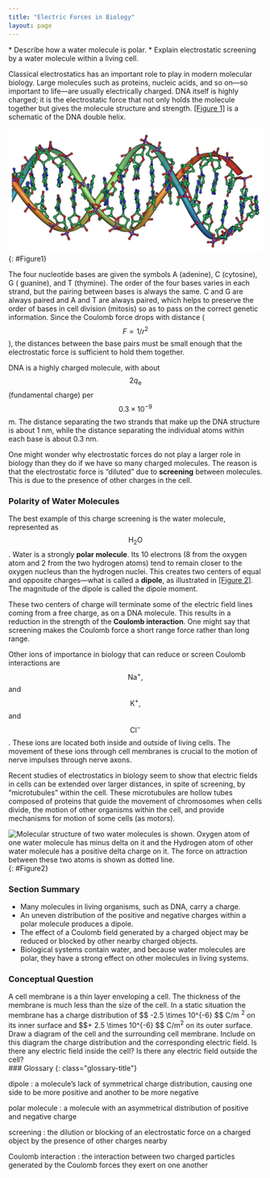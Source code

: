 ```yaml
---
title: "Electric Forces in Biology"
layout: page
---
```


<div class="abstract" markdown="1">
* Describe how a water molecule is polar.
* Explain electrostatic screening by a water molecule within a living cell.
</div>

Classical electrostatics has an important role to play in modern molecular
biology. Large molecules such as proteins, nucleic acids, and so on—so important
to life—are usually electrically charged. DNA itself is highly charged; it is
the electrostatic force that not only holds the molecule together but gives the
molecule structure and strength. [[Figure 1]](#Figure1) is a schematic of the
DNA double helix.

![A double-helical D N A structure is shown in the figure.](../resources/Figure_19_06_02a.jpg "DNA is a highly charged molecule. The DNA double helix shows the two coiled strands each containing a row of nitrogenous bases, which &#x201C;code&#x201D; the genetic information needed by a living organism. The strands are connected by bonds between pairs of bases. While pairing combinations between certain bases are fixed (C-G and A-T), the sequence of nucleotides in the strand varies. (credit: Jerome Walker)")
{: #Figure1}

The four nucleotide bases are given the symbols A (adenine), C (cytosine), G (
guanine), and T (thymine). The order of the four bases varies in each strand,
but the pairing between bases is always the same. C and G are always paired and
A and T are always paired, which helps to preserve the order of bases in cell
division (mitosis) so as to pass on the correct genetic information. Since the
Coulomb force drops with distance ( $$F\propto 1/{r}^{2} $$ ), the distances
between the base pairs must be small enough that the electrostatic force is
sufficient to hold them together.

DNA is a highly charged molecule, with about $$2{q}_{\text{e}} $$  (fundamental
charge) per $$ 0.3 \times 10^{-9} $$ m. The distance separating the two strands
that make up the DNA structure is about 1 nm, while the distance separating the
individual atoms within each base is about 0.3 nm.

One might wonder why electrostatic forces do not play a larger role in biology
than they do if we have so many charged molecules. The reason is that the
electrostatic force is “diluted” due to **screening** between molecules. This is
due to the presence of other charges in the cell.

### Polarity of Water Molecules

The best example of this charge screening is the water molecule, represented as
$${\text{H}}_{2}\text{O} $$ . Water is a strongly **polar molecule**. Its 10
electrons (8 from the oxygen atom and 2 from the two hydrogen atoms) tend to
remain closer to the oxygen nucleus than the hydrogen nuclei. This creates two
centers of equal and opposite charges—what is called a **dipole**, as
illustrated in [[Figure 2]](#Figure2). The magnitude of the dipole is called the
dipole moment.

These two centers of charge will terminate some of the electric field lines
coming from a free charge, as on a DNA molecule. This results in a reduction in
the strength of the **Coulomb interaction**. One might say that screening makes
the Coulomb force a short range force rather than long range.

Other ions of importance in biology that can reduce or screen Coulomb
interactions are $${\text{Na}}^{+}\text{,} $$ and $${\text{K}}^{+}\text{,} $$
and $${\text{Cl}}^{-} $$ . These ions are located both inside and outside of
living cells. The movement of these ions through cell membranes is crucial to
the motion of nerve impulses through nerve axons.

Recent studies of electrostatics in biology seem to show that electric fields in
cells can be extended over larger distances, in spite of screening, by
“microtubules” within the cell. These microtubules are hollow tubes composed of
proteins that guide the movement of chromosomes when cells divide, the motion of
other organisms within the cell, and provide mechanisms for motion of some
cells (as motors).

![Molecular structure of two water molecules is shown. Oxygen atom of one water molecule has minus delta on it and the Hydrogen atom of other water molecule has a positive delta charge on it. The force on attraction between these two atoms is shown as dotted line.](../resources/Figure_19_06_03a.jpg "This schematic shows water ( \( \text{H}_2 \text{O} \) ) as a polar molecule. Unequal sharing of electrons between the oxygen ( \( \text{O} \) ) and hydrogen ( \( \text{H} \) ) atoms leads to a net separation of positive and negative charge&#x2014;forming a dipole. The symbols \( \delta^{-} \) and \( \delta^{+} \) indicate that the oxygen side of the \( \text{H}_2 \text{O} \) molecule tends to be more negative, while the hydrogen ends tend to be more positive. This leads to an attraction of opposite charges between molecules.")
{: #Figure2}

### Section Summary

* Many molecules in living organisms, such as DNA, carry a charge.
* An uneven distribution of the positive and negative charges within a polar
  molecule produces a dipole.
* The effect of a Coulomb field generated by a charged object may be reduced or
  blocked by other nearby charged objects.
* Biological systems contain water, and because water molecules are polar, they
  have a strong effect on other molecules in living systems.

### Conceptual Question

<div class="exercise" data-element-type="conceptual-questions">
<div class="problem" markdown="1">
A cell membrane is a thin layer enveloping a cell. The thickness of the membrane is much less than the size of the cell. In a static situation the membrane has a charge distribution of  $$ -2.5 \times 10^{-6}  $$
C/m <sup>2</sup> on its inner surface and  $$+ 2.5 \times 10^{-6}  $$
 C/m<sup>2</sup> on its outer surface. Draw a diagram of the cell and the surrounding cell membrane. Include on this diagram the charge distribution and the corresponding electric field. Is there any electric field inside the cell? Is there any electric field outside the cell?

</div>
</div>

<div class="glossary" markdown="1">
### Glossary
{: class="glossary-title"}

dipole
: a molecule’s lack of symmetrical charge distribution, causing one side to be
more positive and another to be more negative

polar molecule
: a molecule with an asymmetrical distribution of positive and negative charge

screening
: the dilution or blocking of an electrostatic force on a charged object by the
presence of other charges nearby

Coulomb interaction
: the interaction between two charged particles generated by the Coulomb forces
they exert on one another

</div>
